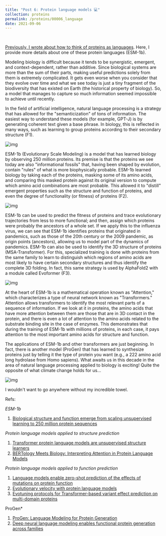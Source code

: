 ```yaml
---
title: "Post 6: Protein language models 💻"
collection: proteins
permalink: /proteins/00006_language
date: 2021-09-06
---
```


&nbsp;

[Previously, I wrote about how to think of proteins as languages](https://miangoaren.github.io/proteins/00004_think). Here, I provide more details about one of these protein languages (ESM-1b).

Modeling biology is difficult because it tends to be synergistic, emergent, and context-dependent, rather than additive. Since biological systems are more than the sum of their parts, making useful predictions solely from them is extremely complicated. It gets even worse when you consider that they evolve over time and what we see today is just a tiny fragment of the biodiversity that has existed on Earth (the historical property of biology). So, a model that manages to capture so much information seemed impossible to achieve until recently.

In the field of artificial intelligence, natural language processing is a strategy that has allowed for the "semanticization" of tons of information. The easiest way to understand these models (for example, GPT-J) is by generating coherent text given a base phrase. In biology, this is reflected in many ways, such as learning to group proteins according to their secondary structure (F1).

![img](/images/proteins/00006_text.jpg)

ESM-1b (Evolutionary Scale Modeling) is a model that has learned biology by observing 250 million proteins. Its premise is that the proteins we see today are also "informational fossils" that, having been shaped by evolution, contain "rules" of what is more biophysically probable. ESM-1b learned biology by taking each of the proteins, masking some of its amino acids, and comparing this masked protein against its original version to compute which amino acid combinations are most probable. This allowed it to "distill" emergent properties such as the structure and function of proteins, and even the degree of functionality (or fitness) of proteins (F2).

![img](/images/proteins/00006_pipe.jpg)

ESM-1b can be used to predict the fitness of proteins and trace evolutionary trajectories from less to more functional; and then, assign which proteins were probably the ancestors of a whole set. If we apply this to the influenza virus, we can see that ESM-1b identifies proteins that originated in pandemics, such as those of the 20th century or the 2009 pandemic, as origin points (ancestors), allowing us to model part of the dynamics of pandemics. ESM-1b can also be used to identify the 3D structure of proteins (MSA-Transformer). For this, specialized training is done with proteins from the same family to learn to distinguish which regions of amino acids are most likely to have certain secondary structures and thus identify the complete 3D folding. In fact, this same strategy is used by AlphaFold2 with a module called Evoformer (F3).

![img](/images/proteins/00006_space.jpg)

At the heart of ESM-1b is a mathematical operation known as "Attention," which characterizes a type of neural network known as "Transformers." Attention allows transformers to identify the most relevant parts of a sequence of information. If we look at it in proteins, the amino acids that have more attention between them are those that are in 3D contact in the protein, and there is even a lot of attention to the amino acids related to the substrate binding site in the case of enzymes. This demonstrates that during the training of ESM-1b with millions of proteins, in each case, it pays attention to the most important amino acids for structure and function.

The applications of ESM-1b and other transformers are just beginning. In fact, there is another model (ProGen) that has learned to synthesize proteins just by telling it the type of protein you want (e.g., a 222 amino acid long hydrolase from Homo sapiens). What awaits us in this decade in the area of natural language processing applied to biology is exciting! Quite the opposite of what climate change holds for us...

![img](/images/proteins/00006_fold.jpg)

I wouldn't want to go anywhere without my incredible towel.


Refs:

*ESM-1b*

1. [Biological structure and function emerge from scaling unsupervised learning to 250 million protein sequences](https://www.pnas.org/content/118/15/e2016239118)

*Protein language models applied to structure prediction*

1. [Transformer protein language models are unsupervised structure learners](https://www.biorxiv.org/content/10.1101/2020.12.15.422761v1)
2. [BERTology Meets Biology: Interpreting Attention in Protein Language Models](https://arxiv.org/abs/2006.15222)

*Protein language models applied to function prediction*

1. [Language models enable zero-shot prediction of the effects of mutations on protein function](https://www.biorxiv.org/content/10.1101/2021.07.09.450648v1)
2. [Evolutionary velocity with protein language models](https://www.biorxiv.org/content/10.1101/2021.06.07.447389v1)
3. [Evotuning protocols for Transformer-based variant effect prediction on multi-domain proteins](https://www.biorxiv.org/content/10.1101/2021.03.05.434175v2)

ProGen*

1. [ProGen: Language Modeling for Protein Generation](https://www.biorxiv.org/content/10.1101/2020.03.07.982272v2)
2. [Deep neural language modeling enables functional protein generation across families](https://www.biorxiv.org/content/10.1101/2021.07.18.452833v1)
